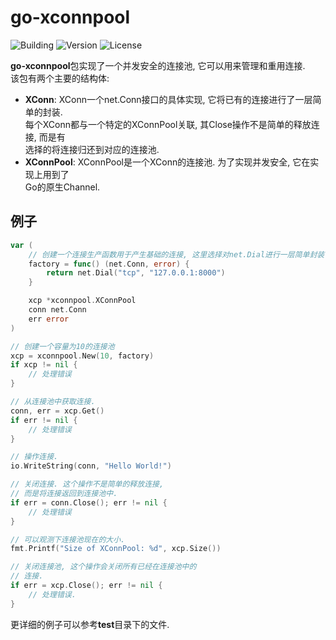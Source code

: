 # go-xconnpool

![Building](https://img.shields.io/badge/building-passing-green.svg)
![Version](https://img.shields.io/badge/version-1.2.2-blue.svg)
![License](https://img.shields.io/badge/license-MIT-blue.svg)

**go-xconnpool**包实现了一个并发安全的连接池, 它可以用来管理和重用连接.  
该包有两个主要的结构体: 

* **XConn**: XConn一个net.Conn接口的具体实现, 它将已有的连接进行了一层简单的封装.  
每个XConn都与一个特定的XConnPool关联, 其Close操作不是简单的释放连接, 而是有  
选择的将连接归还到对应的连接池.
* **XConnPool**: XConnPool是一个XConn的连接池. 为了实现并发安全, 它在实现上用到了  
Go的原生Channel.


## 例子

``` go
var (
    // 创建一个连接生产函数用于产生基础的连接, 这里选择对net.Dial进行一层简单封装
    factory = func() (net.Conn, error) {
        return net.Dial("tcp", "127.0.0.1:8000")
    }

    xcp *xconnpool.XConnPool
    conn net.Conn
    err error
)

// 创建一个容量为10的连接池
xcp = xconnpool.New(10, factory)
if xcp != nil {
    // 处理错误
}

// 从连接池中获取连接.
conn, err = xcp.Get()
if err != nil {
    // 处理错误
}

// 操作连接.
io.WriteString(conn, "Hello World!")

// 关闭连接. 这个操作不是简单的释放连接,
// 而是将连接返回到连接池中.
if err = conn.Close(); err != nil {
    // 处理错误
}

// 可以观测下连接池现在的大小. 
fmt.Printf("Size of XConnPool: %d", xcp.Size())

// 关闭连接池, 这个操作会关闭所有已经在连接池中的
// 连接.
if err = xcp.Close(); err != nil {
    // 处理错误.
}

```
更详细的例子可以参考**test**目录下的文件.


